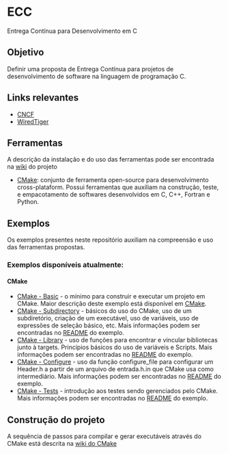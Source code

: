 # ECC
Entrega Contínua para Desenvolvimento em C

## Objetivo
Definir uma proposta de Entrega Contínua para projetos de desenvolvimento de software na linguagem de programação C.

## Links relevantes
- [CNCF](https://github.com/cncf/landscape)
- [WiredTiger](https://github.com/wiredtiger/wiredtiger)

## Ferramentas
A descrição da instalação e do uso das ferramentas pode ser encontrada na [wiki](https://github.com/kyriosdata/ecc/wiki) do projeto
- [CMake](https://github.com/kyriosdata/ecc/wiki/CMake): conjunto de ferramenta open-source para desenvolvimento cross-plataform. Possui ferramentas que auxiliam na construção, teste, e empacotamento de softwares desenvolvidos em C, C++, Fortran e Python.

## Exemplos
Os exemplos presentes neste repositório auxiliam na compreensão e uso das ferramentas propostas. 

### Exemplos disponíveis atualmente:
#### CMake
- [CMake - Basic](https://github.com/kyriosdata/ecc/tree/master/Exemplos/CMake%20-%20Basic) - o mínimo para construir e executar um projeto em CMake. Maior descrição deste exemplo está disponível em [CMake](https://github.com/kyriosdata/ecc/wiki/CMake).
- [CMake - Subdirectory](https://github.com/kyriosdata/ecc/tree/master/Exemplos/CMake%20-%20Subdirectory) - básicos do uso do CMake, uso de um subdiretório, criação de um executável, uso de variáveis, uso de expressões de seleção básico, etc. Mais informações podem ser encontradas no [README](https://github.com/kyriosdata/ecc/tree/master/Exemplos/CMake%20-%20Subdirectory#sobre-o-exemplo) do exemplo.  
- [CMake - Library](https://github.com/kyriosdata/ecc/tree/master/Exemplos/CMake%20-%20Library) - uso de funções para encontrar e 
vincular bibliotecas junto à targets. Princípios básicos do uso de variáveis e Scripts. Mais informações podem ser encontradas no [README](https://github.com/kyriosdata/ecc/blob/master/Exemplos/CMake%20-%20Library/README.md#sobre-o-exemplo) do exemplo.
- [CMake - Configure](https://github.com/kyriosdata/ecc/tree/master/Exemplos/CMake%20-%20Configure) - uso da função configure_file para configurar um Header.h a partir de um arquivo de entrada.h.in que CMake usa como intermediário. Mais informações podem ser encontradas no [README](https://github.com/kyriosdata/ecc/blob/master/Exemplos/CMake%20-%20Configure/README.md#sobre-o-exemplo) do exemplo.
- [CMake - Tests](https://github.com/kyriosdata/ecc/tree/master/Exemplos/CMake%20-%20Tests) - introdução aos testes sendo gerenciados pelo CMake. Mais informações podem ser encontradas no [README](https://github.com/kyriosdata/ecc/tree/master/Exemplos/CMake%20-%20Tests#sobre-o-exemplo) do exemplo.

## Construção do projeto
A sequência de passos para compilar e gerar executáveis através do CMake está descrita na [wiki do CMake](https://github.com/kyriosdata/ecc/wiki/CMake#construindo-o-primeiro-projeto)
